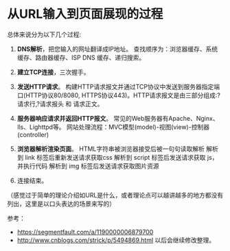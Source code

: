 ﻿# 从URL输入到页面展现的过程

总体来说分为以下几个过程:

1. **DNS解析**，把您输入的网址翻译成IP地址。
    查找顺序为：浏览器缓存、系统缓存、路由器缓存、ISP DNS 缓存、递归搜索。
    
2. **建立TCP连接**，三次握手。

3. **发送HTTP请求**。
    构建HTTP请求报文并通过TCP协议中发送到服务器指定端口(HTTP协议80/8080, HTTPS协议443)。HTTP请求报文是由三部分组成:?请求行,?请求报头 和 请求正文。
    
4. **服务器响应请求并返回HTTP报文**。
    常见的Web服务器有Apache、Nginx、lls、Lighttpd等。
    网站处理流程：MVC模型(model)-视图(view)-控制器(controller)
    
5. **浏览器解析渲染页面**。
    HTML字符串被浏览器接受后被一句句读取解析
    解析到 link 标签后重新发送请求获取css
    解析到 script 标签后发送请求获取 js，并执行代码
    解析到 img 标签后发送请求获取图片资源
    
6. 连接结束。

（感觉过于简单的理论介绍如URL是什么，或者理论点可以越讲越多的地方都没有列出，这里是以口头表达的场景来写的）

参考：
- https://segmentfault.com/a/1190000006879700
- http://www.cnblogs.com/strick/p/5494869.html
以后会继续修改整理。
